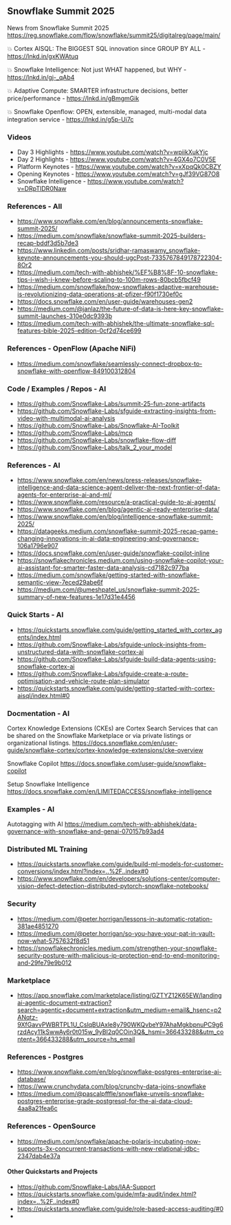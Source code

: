 ## Snowflake Summit 2025

News from Snowflake Summit 2025
https://reg.snowflake.com/flow/snowflake/summit25/digitalreg/page/main/



💥 Cortex AISQL: The BIGGEST SQL innovation since GROUP BY ALL - https://lnkd.in/gxKWAtuq

💥 Snowflake Intelligence: Not just WHAT happened, but WHY - https://lnkd.in/gj-_qAb4

💥 Adaptive Compute: SMARTER infrastructure decisions, better price/performance - https://lnkd.in/gBmgmGik

💥 Snowflake Openflow: OPEN, extensible, managed, multi-modal data integration service - https://lnkd.in/g5p-Ui7c


### Videos

* Day 3 Highlights - https://www.youtube.com/watch?v=wpiikXukYjc
* Day 2 Highlights - https://www.youtube.com/watch?v=4GX4o7C0V5E
* Platform Keynotes - https://www.youtube.com/watch?v=xXpqQk0CBZY
* Opening Keynotes - https://www.youtube.com/watch?v=gJf39VG87O8
* Snowflake Intelligence - https://www.youtube.com/watch?v=DRpTIDR0Naw

### References - All

* https://www.snowflake.com/en/blog/announcements-snowflake-summit-2025/
* https://medium.com/snowflake/snowflake-summit-2025-builders-recap-bddf3d5b7de3
* https://www.linkedin.com/posts/sridhar-ramaswamy_snowflake-keynote-announcements-you-should-ugcPost-7335767849178722304-8Or2
* https://medium.com/tech-with-abhishek/%EF%B8%8F-10-snowflake-tips-i-wish-i-knew-before-scaling-to-100m-rows-80bcb5fbcf49
* https://medium.com/snowflake/how-snowflakes-adaptive-warehouse-is-revolutionizing-data-operations-at-pfizer-f90f1730ef0c
* https://docs.snowflake.com/en/user-guide/warehouses-gen2
* https://medium.com/@janlaz/the-future-of-data-is-here-key-snowflake-summit-launches-310e0dc9393b
* https://medium.com/tech-with-abhishek/the-ultimate-snowflake-sql-features-bible-2025-edition-0cf2d74ce699


### References - OpenFlow (Apache NiFi)

* https://medium.com/snowflake/seamlessly-connect-dropbox-to-snowflake-with-openflow-849100312804

  
### Code / Examples / Repos - AI

* https://github.com/Snowflake-Labs/summit-25-fun-zone-artifacts
* https://github.com/Snowflake-Labs/sfguide-extracting-insights-from-video-with-multimodal-ai-analysis
* https://github.com/Snowflake-Labs/Snowflake-AI-Toolkit
* https://github.com/Snowflake-Labs/mcp
* https://github.com/Snowflake-Labs/snowflake-flow-diff
* https://github.com/Snowflake-Labs/talk_2_your_model

### References - AI

* https://www.snowflake.com/en/news/press-releases/snowflake-intelligence-and-data-science-agent-deliver-the-next-frontier-of-data-agents-for-enterprise-ai-and-ml/
* https://www.snowflake.com/resource/a-practical-guide-to-ai-agents/
* https://www.snowflake.com/en/blog/agentic-ai-ready-enterprise-data/
* https://www.snowflake.com/en/blog/intelligence-snowflake-summit-2025/
* https://datageeks.medium.com/snowflake-summit-2025-recap-game-changing-innovations-in-ai-data-engineering-and-governance-106a1796e907
* https://docs.snowflake.com/en/user-guide/snowflake-copilot-inline
* https://snowflakechronicles.medium.com/using-snowflake-copilot-your-ai-assistant-for-smarter-faster-data-analysis-cd7182c977ba
* https://medium.com/snowflake/getting-started-with-snowflake-semantic-view-7eced29abe6f
* https://medium.com/@umeshpatel_us/snowflake-summit-2025-summary-of-new-features-1e17d31e4456

### Quick Starts - AI

* https://quickstarts.snowflake.com/guide/getting_started_with_cortex_agents/index.html
* https://github.com/Snowflake-Labs/sfguide-unlock-insights-from-unstructured-data-with-snowflake-cortex-ai
* https://github.com/Snowflake-Labs/sfguide-build-data-agents-using-snowflake-cortex-ai
* https://github.com/Snowflake-Labs/sfguide-create-a-route-optimisation-and-vehicle-route-plan-simulator
* https://quickstarts.snowflake.com/guide/getting-started-with-cortex-aisql/index.html#0

### Docmentation - AI

Cortex Knowledge Extensions (CKEs) are Cortex Search Services that can be shared on the Snowflake Marketplace or via private listings or organizational listings.
https://docs.snowflake.com/en/user-guide/snowflake-cortex/cortex-knowledge-extensions/cke-overview

Snowflake Copilot
https://docs.snowflake.com/user-guide/snowflake-copilot

Setup Snowflake Intelligence
https://docs.snowflake.com/en/LIMITEDACCESS/snowflake-intelligence


### Examples - AI

Autotagging with AI
https://medium.com/tech-with-abhishek/data-governance-with-snowflake-and-genai-070157b93ad4

### Distributed ML Training

* https://quickstarts.snowflake.com/guide/build-ml-models-for-customer-conversions/index.html?index=..%2F..index#0
* https://www.snowflake.com/en/developers/solutions-center/computer-vision-defect-detection-distributed-pytorch-snowflake-notebooks/


### Security

* https://medium.com/@peter.horrigan/lessons-in-automatic-rotation-381ae4851270
* https://medium.com/@peter.horrigan/so-you-have-your-pat-in-vault-now-what-5757632f8d51
* https://snowflakechronicles.medium.com/strengthen-your-snowflake-security-posture-with-malicious-ip-protection-end-to-end-monitoring-and-29fe79e9b012


### Marketplace 

* https://app.snowflake.com/marketplace/listing/GZTYZ12K65EW/landingai-agentic-document-extraction?search=agentic+document+extraction&utm_medium=email&_hsenc=p2ANqtz-9XfGavvPWBRTPL1U_CslqBUAxle8y790WKQvbeY97AhaMgkbpnuPC9g6rzdAcy11kSwwAy6r0t015w_9yBI2q0COin3Q&_hsmi=366433288&utm_content=366433288&utm_source=hs_email

### References - Postgres

* https://www.snowflake.com/en/blog/snowflake-postgres-enterprise-ai-database/
* https://www.crunchydata.com/blog/crunchy-data-joins-snowflake
* https://medium.com/@pascalpfffle/snowflake-unveils-snowflake-postgres-enterprise-grade-postgresql-for-the-ai-data-cloud-4aa8a21fea6c
  
### References - OpenSource

* https://medium.com/snowflake/apache-polaris-incubating-now-supports-3x-concurrent-transactions-with-new-relational-jdbc-2347dab4e37a

#### Other Quickstarts and Projects

* https://github.com/Snowflake-Labs/IAA-Support
* https://quickstarts.snowflake.com/guide/mfa-audit/index.html?index=..%2F..index#0
* https://quickstarts.snowflake.com/guide/role-based-access-auditing/#0
* 
